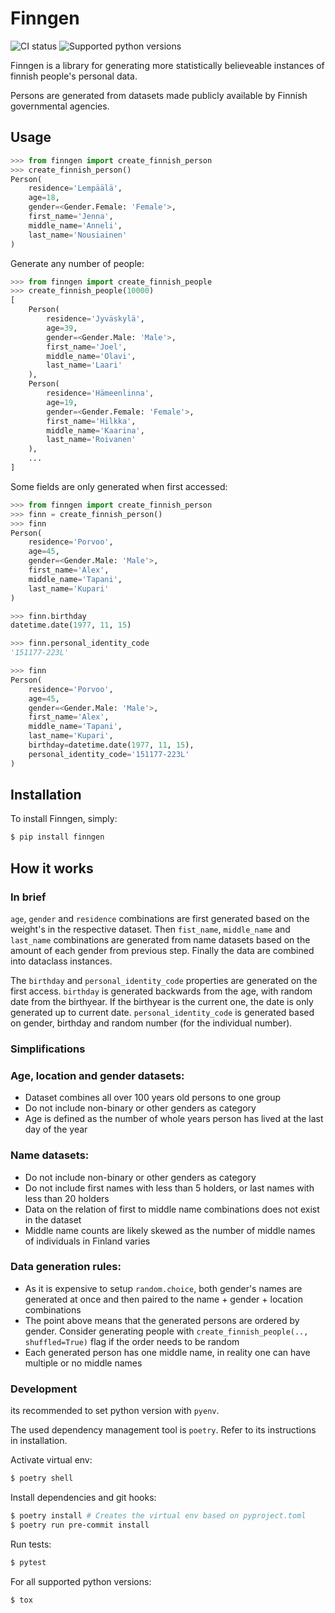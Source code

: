 
# Finngen

<!-- Badges -->
![CI status](https://github.com/mknea/finngen/actions/workflows/lint_and_test.yaml/badge.svg)
![Supported python versions](https://img.shields.io/badge/-Python%203.8%20%7C%203.9%20%7C%203.10-blue)

Finngen is a library for generating more statistically believeable instances of finnish people's personal data.

Persons are generated from datasets made publicly available by Finnish governmental agencies.

## Usage

```python
>>> from finngen import create_finnish_person
>>> create_finnish_person()
Person(
    residence='Lempäälä',
    age=18,
    gender=<Gender.Female: 'Female'>,
    first_name='Jenna',
    middle_name='Anneli',
    last_name='Nousiainen'
)
```
Generate any number of people:
````python
>>> from finngen import create_finnish_people
>>> create_finnish_people(10000)
[
    Person(
        residence='Jyväskylä',
        age=39,
        gender=<Gender.Male: 'Male'>,
        first_name='Joel',
        middle_name='Olavi',
        last_name='Laari'
    ),
    Person(
        residence='Hämeenlinna',
        age=19,
        gender=<Gender.Female: 'Female'>,
        first_name='Hilkka',
        middle_name='Kaarina',
        last_name='Roivanen'
    ),
    ...
]
````
Some fields are only generated when first accessed:
```python traceback
>>> from finngen import create_finnish_person
>>> finn = create_finnish_person()
>>> finn
Person(
    residence='Porvoo',
    age=45,
    gender=<Gender.Male: 'Male'>,
    first_name='Alex',
    middle_name='Tapani',
    last_name='Kupari'
)

>>> finn.birthday
datetime.date(1977, 11, 15)

>>> finn.personal_identity_code
'151177-223L'

>>> finn
Person(
    residence='Porvoo',
    age=45,
    gender=<Gender.Male: 'Male'>,
    first_name='Alex',
    middle_name='Tapani',
    last_name='Kupari',
    birthday=datetime.date(1977, 11, 15),
    personal_identity_code='151177-223L'
)
```

## Installation

To install Finngen, simply:
```bash
$ pip install finngen
```

## How it works

### In brief

`age`, `gender` and `residence` combinations are first generated based on the weight's in the respective dataset. Then `fist_name`, `middle_name` and `last_name` combinations are generated from name datasets based on the amount of each gender from previous step. Finally the data are combined into dataclass instances.

The `birthday` and `personal_identity_code` properties are generated on the first access.
`birthday` is generated backwards from the age, with random date from the birthyear. If the birthyear is the current one, the date is only generated up to current date.
`personal_identity_code` is generated based on gender, birthday and random number (for the individual number).

### Simplifications

### Age, location and gender datasets:
- Dataset combines all over 100 years old persons to one group
- Do not include non-binary or other genders as category
- Age is defined as the number of whole years person has lived at the last day of the year

### Name datasets:
- Do not include non-binary or other genders as category
- Do not include first names with less than 5 holders, or last names with less than 20 holders
- Data on the relation of first to middle name combinations does not exist in the dataset
- Middle name counts are likely skewed as the number of middle names of individuals in Finland varies

### Data generation rules:
- As it is expensive to setup `random.choice`, both gender's names are generated at once and then paired to the name + gender + location combinations
- The point above means that the generated persons are ordered by gender. Consider generating people with `create_finnish_people(.., shuffled=True)` flag if the order needs to be random
- Each generated person has one middle name, in reality one can have multiple or no middle names

### Development

its recommended to set python version with `pyenv`.

The used dependency management tool is ``poetry``.
Refer to its instructions in installation.

Activate virtual env:
```bash
$ poetry shell
```
Install dependencies and git hooks:
```bash
$ poetry install # Creates the virtual env based on pyproject.toml
$ poetry run pre-commit install
```
Run tests:
```bash
$ pytest
```
For all supported python versions:
```bash
$ tox
```
